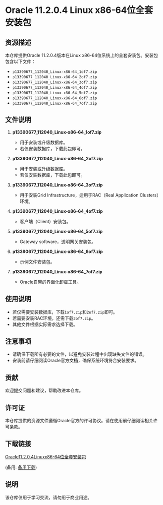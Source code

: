 # Oracle 11.2.0.4 Linux x86-64位全套安装包

## 资源描述

本仓库提供Oracle 11.2.0.4版本在Linux x86-64位系统上的全套安装包。安装包包含以下文件：

- `p13390677_112040_Linux-x86-64_1of7.zip`
- `p13390677_112040_Linux-x86-64_2of7.zip`
- `p13390677_112040_Linux-x86-64_3of7.zip`
- `p13390677_112040_Linux-x86-64_4of7.zip`
- `p13390677_112040_Linux-x86-64_5of7.zip`
- `p13390677_112040_Linux-x86-64_6of7.zip`
- `p13390677_112040_Linux-x86-64_7of7.zip`

## 文件说明

1. **p13390677_112040_Linux-x86-64_1of7.zip**  
   - 用于安装或升级数据库。
   - 若仅安装数据库，下载此包即可。

2. **p13390677_112040_Linux-x86-64_2of7.zip**  
   - 用于安装或升级数据库。
   - 若仅安装数据库，下载此包即可。

3. **p13390677_112040_Linux-x86-64_3of7.zip**  
   - 用于安装Grid Infrastructure，适用于RAC（Real Application Clusters）环境。

4. **p13390677_112040_Linux-x86-64_4of7.zip**  
   - 客户端（Client）安装包。

5. **p13390677_112040_Linux-x86-64_5of7.zip**  
   - Gateway software，透明网关安装包。

6. **p13390677_112040_Linux-x86-64_6of7.zip**  
   - 示例文件安装包。

7. **p13390677_112040_Linux-x86-64_7of7.zip**  
   - Oracle自带的界面化卸载工具。

## 使用说明

- 若仅需要安装数据库，下载`1of7.zip`和`2of7.zip`即可。
- 若需要安装RAC环境，还需下载`3of7.zip`。
- 其他文件根据实际需求选择下载。

## 注意事项

- 请确保下载所有必要的文件，以避免安装过程中出现缺失文件的错误。
- 安装前请仔细阅读Oracle官方文档，确保系统环境符合安装要求。

## 贡献

欢迎提交问题和建议，帮助改进本仓库。

## 许可证

本仓库提供的资源文件遵循Oracle官方的许可协议。请在使用前仔细阅读相关许可条款。

## 下载链接
[Oracle11.2.0.4Linuxx86-64位全套安装包](https://pan.quark.cn/s/402a4b871366) 

(备用: [备用下载](https://pan.baidu.com/s/1gOLQQ5SQdsU1uRieIJqppg?pwd=1234))

## 说明

该仓库仅用于学习交流，请勿用于商业用途。
